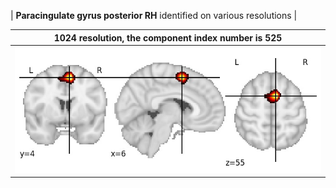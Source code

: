 


| **Paracingulate gyrus posterior RH** identified on various resolutions |

| 1024 resolution, the component index number is 525|  
|:---:|  
| ![Component 1024](../1024/final/525.jpg "From component 1024: Paracingulate gyrus posterior RH") |